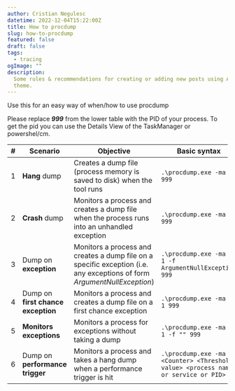```yaml
---
author: Cristian Negulesc
datetime: 2022-12-04T15:22:00Z
title: How to procdump
slug: how-to-procdump
featured: false
draft: false
tags:
  - tracing
ogImage: ""
description:
  Some rules & recommendations for creating or adding new posts using AstroPaper
  theme.
---
```


Use this for an easy way of when/how to use procdump

Please replace ***999*** from the lower table with the PID of your process. To get the pid you can use the Details View of the TaskManager or powershel/cm.



|#|Scenario|Objective|Basic syntax|
|---|---|---|---|
|1|**Hang** dump |Creates a dump file (process memory is saved to disk) when the tool runs |```.\procdump.exe -ma 999```|
|2|**Crash** dump|Monitors a process and creates a dump file when the process runs into an unhandled exception|```.\procdump.exe -ma -e 999```|
|3|Dump on **exception**|Monitors a process and creates a dump file on a specific exception (i.e. any exceptions of form *ArgumentNullException*)|```.\procdump.exe -ma -e 1 -f ArgumentNullException 999```|
|4|Dump on **first chance exception**|Monitors a process and creates a dump file on a first chance exception|```.\procdump.exe -ma -e 1 999```|
|5|**Monitors exceptions**|Monitors a process for exceptions without taking a dump |```.\procdump.exe -ma -e 1 -f "" 999```|
|6|Dump on **performance trigger**|Monitors a process and takes a hang dump when a performance trigger is hit|```.\procdump.exe -ma -p <Counter> <Threshold value> <process name or service or PID>```|